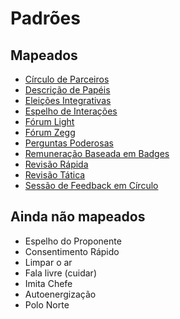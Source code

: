# Padrões

## Mapeados

- [Círculo de Parceiros](circulo-de-parceiros.md)
- [Descrição de Papéis](descricao-de-papeis.md)
- [Eleições Integrativas](eleicoes-integrativas.md)
- [Espelho de Interações](espelho-de-interacoes.md)
- [Fórum Light](forum-light.md)
- [Fórum Zegg](forum-zegg.md)
- [Perguntas Poderosas](perguntas-poderosas.md)
- [Remuneração Baseada em Badges](remuneracao-baseada-em-badges.md)
- [Revisão Rápida](revisao-rapida.md)
- [Revisão Tática](revisao-tatica.md)
- [Sessão de Feedback em Círculo](sessao-de-feedback-em-circulo.md)

## Ainda não mapeados

- Espelho do Proponente
- Consentimento Rápido
- Limpar o ar
- Fala livre (cuidar)
- Imita Chefe
- Autoenergização
- Polo Norte
